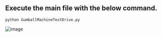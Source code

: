 ## Execute the main file with the below command.
 ```python3
python GumballMachineTestDrive.py
 ```  
![image](https://github.com/rebuild-123/Python-Head-First-Design-Patterns/blob/main/pictures_for_README/state_gumballstate.png)